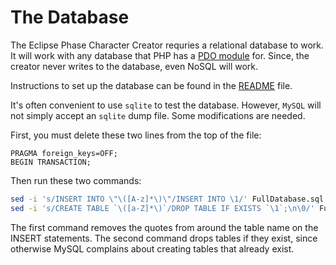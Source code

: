 # The Database

The Eclipse Phase Character Creator requries a relational database to work.
It will work with any database that PHP has a [PDO module](https://secure.php.net/manual/en/book.pdo.php) for.
Since, the creator never writes to the database, even NoSQL will work.

Instructions to set up the database can be found in the [README](../README.md#Deployment) file.

It's often convenient to use `sqlite` to test the database.  However, `MySQL` will not simply accept an `sqlite` dump file.  Some modifications are needed.

First, you must delete these two lines from the top of the file:
```text
PRAGMA foreign_keys=OFF;  
BEGIN TRANSACTION;
```
Then run these two commands:
```bash
sed -i 's/INSERT INTO \"\([A-z]*\)\"/INSERT INTO \1/' FullDatabase.sql  
sed -i 's/CREATE TABLE `\([a-Z]*\)`/DROP TABLE IF EXISTS `\1`;\n\0/' FullDatabase.sql
```

The first command removes the quotes from around the table name on the INSERT statements.
The second command drops tables if they exist, since otherwise MySQL complains about creating tables that already exist.
